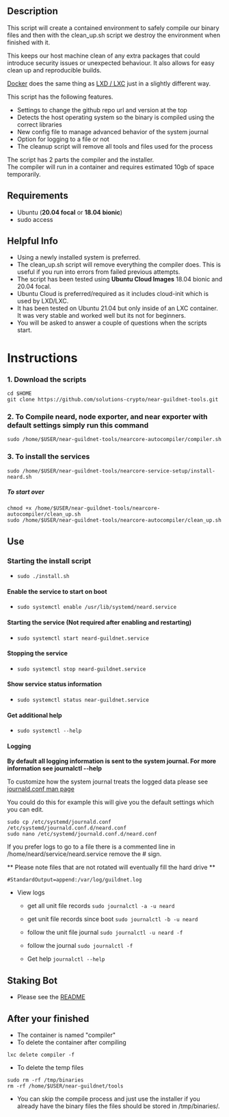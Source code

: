 ## Description

This script will create a contained environment to safely compile our binary files and then with the clean_up.sh script we destroy the environment when finished with it. 

This keeps our host machine clean of any extra packages that could introduce security issues or unexpected behaviour. It also allows for easy clean up and reproducible builds.

[Docker](https://www.docker.com) does the same thing as [LXD / LXC](https://linuxcontainers.org/) just in a slightly different way. 

This script has the following features.

- Settings to change the github repo url and version at the top
- Detects the host operating system so the binary is compiled using the correct libraries
- New config file to manage advanced behavior of the system journal  
- Option for logging to a file or not
- The cleanup script will remove all tools and files used for the process

The script has 2 parts the compiler and the installer.  
The compiler will run in a container and requires estimated 10gb of space temporarily.  

## Requirements

- Ubuntu (**20.04 focal** or **18.04 bionic**) 
- sudo access
    
## Helpful Info

- Using a newly installed system is preferred.
- The clean_up.sh script will remove everything the compiler does. This is useful if you run into errors from failed previous attempts. 
- The script has been tested using **Ubuntu Cloud Images** 18.04 bionic and 20.04 focal.
- Ubuntu Cloud is preferred/required as it includes cloud-init which is used by LXD/LXC.
- It has been tested on Ubuntu 21.04 but only inside of an LXC container. It was very stable and worked well but its not for beginners.
- You will be asked to answer a couple of questions when the scripts start.

# Instructions

### 1. Download the scripts
```
cd $HOME
git clone https://github.com/solutions-crypto/near-guildnet-tools.git
```

### 2. To Compile neard, node exporter, and near exporter with default settings simply run this command
```
sudo /home/$USER/near-guildnet-tools/nearcore-autocompiler/compiler.sh
```

### 3. To install the services
```
sudo /home/$USER/near-guildnet-tools/nearcore-service-setup/install-neard.sh
```

##### To start over
```
chmod +x /home/$USER/near-guildnet-tools/nearcore-autocompiler/clean_up.sh
sudo /home/$USER/near-guildnet-tools/nearcore-autocompiler/clean_up.sh
```

## Use

### Starting the install script
- ```sudo ./install.sh```

#### Enable the service to start on boot 
- ```sudo systemctl enable /usr/lib/systemd/neard.service```

#### Starting the service (Not required after enabling and restarting)
- ```sudo systemctl start neard-guildnet.service```

#### Stopping the service
- ```sudo systemctl stop neard-guildnet.service```

#### Show service status information
- ```sudo systemctl status near-guildnet.service```

#### Get additional help
- ```sudo systemctl --help```

#### Logging

**By default all logging information is sent to the system journal. For more information see journalctl --help**

To customize how the system journal treats the logged data please see [journald.conf man page](https://manpages.debian.org/testing/systemd/journald.conf.5.en.html)

You could do this for example this will give you the default settings which you can edit.
```
sudo cp /etc/systemd/journald.conf /etc/systemd/journald.conf.d/neard.conf
sudo nano /etc/systemd/journald.conf.d/neard.conf
```
If you prefer logs to go to a file there is a commented line in /home/neard/service/neard.service remove the # sign. 

** Please note files that are not rotated will eventually fill the hard drive **
```
#StandardOutput=append:/var/log/guildnet.log  
```

- View logs

    - get all unit file records
    ```sudo journalctl -a -u neard ```  

    - get unit file records since boot
    ```sudo journalctl -b -u neard ```  
    
    - follow the unit file journal
    ```sudo journalctl -u neard -f``` 
    
    -  follow the journal
    ```sudo journalctl -f ```
    
    - Get help
    ```journalctl --help```

## Staking Bot
- Please see the [README](https://github.com/solutions-crypto/near-guildnet-tools/blob/main/staking-bot/README.md)

## After your finished
- The container is named "compiler"
- To delete the container after compiling 
```
lxc delete compiler -f
```
- To delete the temp files 
```
sudo rm -rf /tmp/binaries
rm -rf /home/$USER/near-guildnet/tools
```
- You can skip the compile process and just use the installer if you already have the binary files the files should be stored in /tmp/binaries/. 
